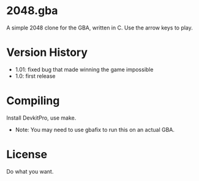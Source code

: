 ﻿# 2048.gba

A simple 2048 clone for the GBA, written in C. Use the arrow keys to play.

# Version History

- 1.01: fixed bug that made winning the game impossible
- 1.0: first release

# Compiling

Install DevkitPro, use make.

- Note: You may need to use gbafix to run this on an actual GBA.

# License

Do what you want.

